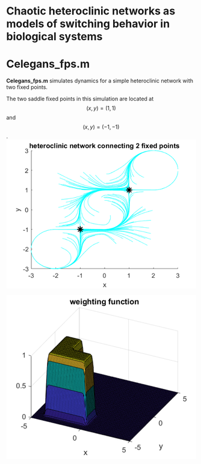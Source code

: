 # Chaotic heteroclinic networks as models of switching behavior in biological systems



# Celegans_fps.m

**Celegans_fps.m** simulates dynamics for a simple heteroclinic network with two fixed points.

The two saddle fixed points in this simulation are located at $$(x,y) = (1,1) $$ and $$(x,y) = (-1,-1)$$.
![Alt text](/figures/Celegans_fps_fig1.png?raw=true "Optional Title")


![Alt text](/figures/Celegans_fps_fig2.png?raw=true "Optional Title")
